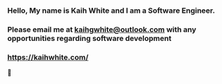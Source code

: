### Hello, My name is Kaih White and I am a Software Engineer.
###
### Please email me at kaihgwhite@outlook.com with any opportunities regarding software development
### https://kaihwhite.com/

🔭 
